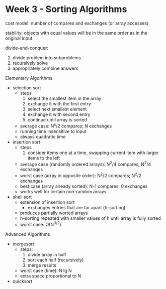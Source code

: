 # Week 3 - Sorting Algorithms

cost model: number of compares and exchanges (or array accesses)

stability: objects with equal values will be in the same order as in the original input

divide-and-conquer:
1. divide problem into subproblems
1. recursively solve
1. appropriately combine answers

Elementary Algorithms
- selection sort
    - steps
        1. select the smallest item in the array 
        1. exchange it with the first entry
        1. select next smallest element
        1. exchange it with second entry
        1. continue until array is sorted
    - average case: N<sup>s</sup>/2 compares; N exchanges
    - running time insensitive to input
    - always quadratic time
- insertion sort
    - steps
        1. consider items one at a time, swapping current item with larger items to the left
    - average case (randomly ordered arrays): N<sup>2</sup>/4 compares; N<sup>2</sup>/4 exchanges
    - worst case (array in opposite order): N<sup>2</sup>/2 compares; N<sup>2</sup>/2 exchanges
    - best case (array already sorted): N-1 compares; 0 exchanges
    - works well for certain non-random arrays
- shell sort
    - extension of insertion sort
        - exchanges entries that are far apart (h-sorting)
    - produces partially worted arrays
    - h-sorting repeated with smaller values of h until array is fully sorted
    - worst case: O(N<sup>3/2</sup>)

Advanced Algorithms
- mergesort
    - steps:
        1. divide array in half
        1. sort each half (recursively)
        1. merge results
    - worst case (time): N lg N
    - extra space proportional to N
- quicksort
    
